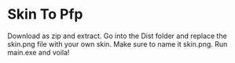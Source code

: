 # Skin To Pfp
 
Download as zip and extract. Go into the Dist folder and replace the skin.png file with your own skin. Make sure to name it skin.png. Run main.exe and voila!
